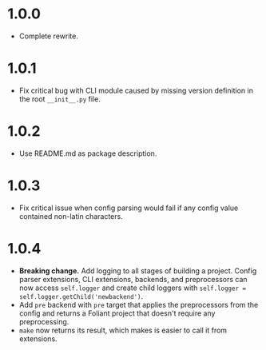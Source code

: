 # 1.0.0

-   Complete rewrite.

# 1.0.1

-   Fix critical bug with CLI module caused by missing version definition in the root `__init__.py` file.

# 1.0.2

-   Use README.md as package description.


# 1.0.3

-   Fix critical issue when config parsing would fail if any config value contained non-latin characters.


# 1.0.4

-   **Breaking change.** Add logging to all stages of building a project. Config parser extensions, CLI extensions, backends, and preprocessors can now access `self.logger` and create child loggers with `self.logger = self.logger.getChild('newbackend')`.
-   Add `pre` backend with `pre` target that applies the preprocessors from the config and returns a Foliant project that doesn't require any preprocessing.
-   `make` now returns its result, which makes is easier to call it from extensions.
